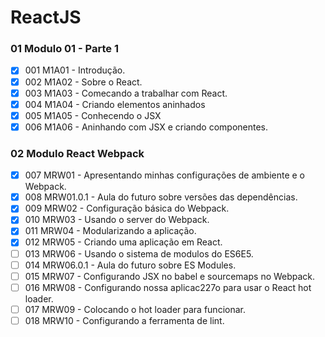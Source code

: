 # ReactJS

###  01 Modulo 01 - Parte 1

- [x] 001 M1A01 - Introdução.
- [x] 002 M1A02 - Sobre o React.
- [x] 003 M1A03 - Comecando a trabalhar com React.
- [x] 004 M1A04 - Criando elementos aninhados
- [x] 005 M1A05 - Conhecendo o JSX
- [x] 006 M1A06 - Aninhando com JSX e criando componentes.

###  02 Modulo React  Webpack

- [x] 007 MRW01 - Apresentando minhas configurações de ambiente e o Webpack.
- [x] 008 MRW01.0.1 - Aula do futuro sobre versões das dependências.
- [x] 009 MRW02 - Configuração básica do Webpack.
- [x] 010 MRW03 - Usando o server do Webpack.
- [x] 011 MRW04 - Modularizando a aplicação.
- [x] 012 MRW05 - Criando uma aplicação em React.
- [ ] 013 MRW06 - Usando o sistema de modulos do ES6E5.
- [ ] 014 MRW06.0.1 - Aula do futuro sobre ES Modules.
- [ ] 015 MRW07 - Configurando JSX no babel e sourcemaps no Webpack.
- [ ] 016 MRW08 - Configurando nossa aplicac227o para usar o React hot loader.
- [ ] 017 MRW09 - Colocando o hot loader para funcionar.
- [ ] 018 MRW10 - Configurando a ferramenta de lint.
